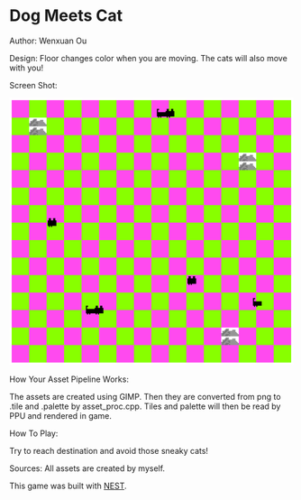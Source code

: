 # Dog Meets Cat

Author: Wenxuan Ou

Design: Floor changes color when you are moving. The cats will also move with you!

Screen Shot:

![Screen Shot](gamescene.png)

How Your Asset Pipeline Works:

The assets are created using GIMP. Then they are converted from png to .tile and .palette by asset_proc.cpp. Tiles and palette will then be read by PPU and rendered in game.

How To Play:

Try to reach destination and avoid those sneaky cats!

Sources: All assets are created by myself.

This game was built with [NEST](NEST.md).

